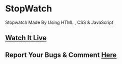 # StopWatch
Stopwatch Made By Using HTML , CSS &amp; JavaScript

## <a href="http://www.lasidusenash.ga/StopWatch">Watch It Live</a>

## Report Your Bugs & Comment <a href="#">Here</a>
